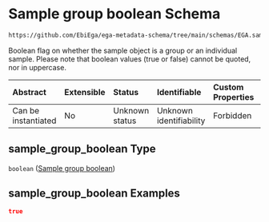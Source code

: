 # Sample group boolean Schema

```txt
https://github.com/EbiEga/ega-metadata-schema/tree/main/schemas/EGA.sample.json#/properties/sample_grouping/properties/sample_group_boolean
```

Boolean flag on whether the sample object is a group or an individual sample. Please note that boolean values (true or false) cannot be quoted, nor in uppercase.

| Abstract            | Extensible | Status         | Identifiable            | Custom Properties | Additional Properties | Access Restrictions | Defined In                                                                   |
| :------------------ | :--------- | :------------- | :---------------------- | :---------------- | :-------------------- | :------------------ | :--------------------------------------------------------------------------- |
| Can be instantiated | No         | Unknown status | Unknown identifiability | Forbidden         | Allowed               | none                | [EGA.sample.json\*](../../../schemas/EGA.sample.json "open original schema") |

## sample\_group\_boolean Type

`boolean` ([Sample group boolean](ega-17-properties-sample-group-descriptor-properties-sample-group-boolean.md))

## sample\_group\_boolean Examples

```json
true
```
